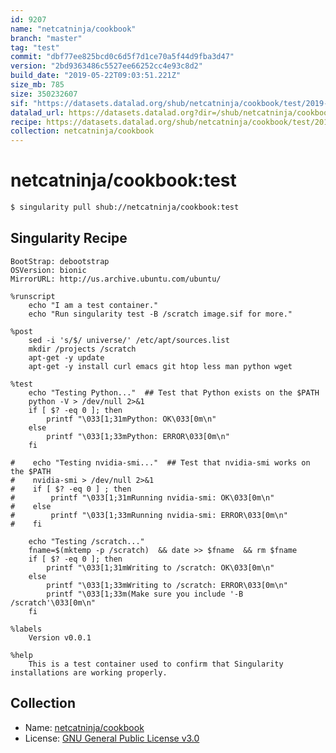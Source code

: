 ```yaml
---
id: 9207
name: "netcatninja/cookbook"
branch: "master"
tag: "test"
commit: "dbf77ee825bcd0c6d5f7d1ce70a5f44d9fba3d47"
version: "2bd9363486c5527ee66252cc4e93c8d2"
build_date: "2019-05-22T09:03:51.221Z"
size_mb: 785
size: 350232607
sif: "https://datasets.datalad.org/shub/netcatninja/cookbook/test/2019-05-22-dbf77ee8-2bd93634/2bd9363486c5527ee66252cc4e93c8d2.simg"
datalad_url: https://datasets.datalad.org?dir=/shub/netcatninja/cookbook/test/2019-05-22-dbf77ee8-2bd93634/
recipe: https://datasets.datalad.org/shub/netcatninja/cookbook/test/2019-05-22-dbf77ee8-2bd93634/Singularity
collection: netcatninja/cookbook
---
```


# netcatninja/cookbook:test

```bash
$ singularity pull shub://netcatninja/cookbook:test
```

## Singularity Recipe

```singularity
BootStrap: debootstrap
OSVersion: bionic
MirrorURL: http://us.archive.ubuntu.com/ubuntu/

%runscript
    echo "I am a test container."
    echo "Run singularity test -B /scratch image.sif for more."

%post
    sed -i 's/$/ universe/' /etc/apt/sources.list
    mkdir /projects /scratch
    apt-get -y update
    apt-get -y install curl emacs git htop less man python wget

%test
    echo "Testing Python..."  ## Test that Python exists on the $PATH
    python -V > /dev/null 2>&1
    if [ $? -eq 0 ]; then
        printf "\033[1;31mPython: OK\033[0m\n"
    else
        printf "\033[1;33mPython: ERROR\033[0m\n"
    fi

#    echo "Testing nvidia-smi..."  ## Test that nvidia-smi works on the $PATH
#    nvidia-smi > /dev/null 2>&1   
#    if [ $? -eq 0 ] ; then
#        printf "\033[1;31mRunning nvidia-smi: OK\033[0m\n"
#    else
#        printf "\033[1;33mRunning nvidia-smi: ERROR\033[0m\n"
#    fi

    echo "Testing /scratch..."
    fname=$(mktemp -p /scratch)  && date >> $fname  && rm $fname
    if [ $? -eq 0 ]; then
        printf "\033[1;31mWriting to /scratch: OK\033[0m\n"
    else
        printf "\033[1;33mWriting to /scratch: ERROR\033[0m\n"
        printf "\033[1;33m(Make sure you include '-B /scratch'\033[0m\n"
    fi

%labels
    Version v0.0.1

%help
    This is a test container used to confirm that Singularity installations are working properly.
```

## Collection

 - Name: [netcatninja/cookbook](https://github.com/netcatninja/cookbook)
 - License: [GNU General Public License v3.0](https://api.github.com/licenses/gpl-3.0)

